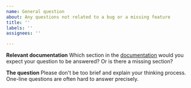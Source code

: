 ```yaml
---
name: General question
about: Any questions not related to a bug or a missing feature
title: ''
labels: ''
assignees: ''

---
```


**Relevant documentation**
Which section in the [documentation](https://mp-spdz.readthedocs.io) would you expect your question to be answered? Or is there a missing section?

**The question**
Please don't be too brief and explain your thinking process. One-line questions are often hard to answer precisely.
